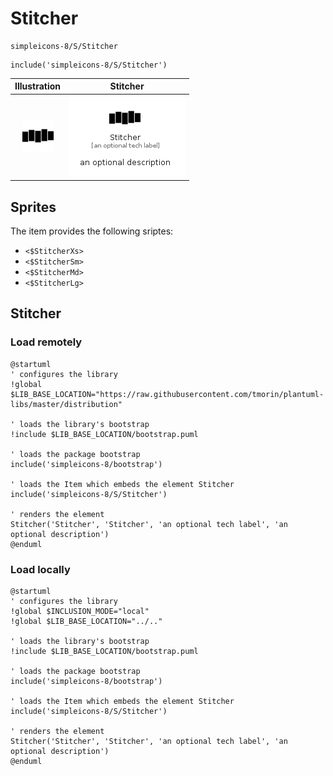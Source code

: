 # Stitcher


```text
simpleicons-8/S/Stitcher
```

```text
include('simpleicons-8/S/Stitcher')
```



| Illustration | Stitcher |
| :---: | :---: |
| ![illustration for Illustration](../../simpleicons-8/S/Stitcher.png) | ![illustration for Stitcher](../../simpleicons-8/S/Stitcher.Local.png) |



## Sprites
The item provides the following sriptes:

- `<$StitcherXs>`
- `<$StitcherSm>`
- `<$StitcherMd>`
- `<$StitcherLg>`





## Stitcher

### Load remotely
```plantuml
@startuml
' configures the library
!global $LIB_BASE_LOCATION="https://raw.githubusercontent.com/tmorin/plantuml-libs/master/distribution"

' loads the library's bootstrap
!include $LIB_BASE_LOCATION/bootstrap.puml

' loads the package bootstrap
include('simpleicons-8/bootstrap')

' loads the Item which embeds the element Stitcher
include('simpleicons-8/S/Stitcher')

' renders the element
Stitcher('Stitcher', 'Stitcher', 'an optional tech label', 'an optional description')
@enduml
```

### Load locally
```plantuml
@startuml
' configures the library
!global $INCLUSION_MODE="local"
!global $LIB_BASE_LOCATION="../.."

' loads the library's bootstrap
!include $LIB_BASE_LOCATION/bootstrap.puml

' loads the package bootstrap
include('simpleicons-8/bootstrap')

' loads the Item which embeds the element Stitcher
include('simpleicons-8/S/Stitcher')

' renders the element
Stitcher('Stitcher', 'Stitcher', 'an optional tech label', 'an optional description')
@enduml
```

